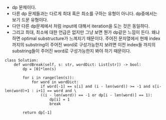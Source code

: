 - dp 문제이다.
- 다른 dp 문제들과는 다르게 최대 혹은 최소를 구하는 유형이 아니다. dp중에서는 보기 드문 유형이다.
- 다만 다른 dp문제에서 처럼 input에 대해서 iteration을 도는 것은 동일하다.
- 그리고 최대, 최소에 대한 언급은 없지만 그냥 보면 뭔가 dp같은 느낌이 든다. 왜냐하면 optimal substructure가 느껴지기 때문이다. 주어진 문자열에서 현재 index까지의 substring이 주어진 word로 구성가능한지
보려면 이전 index들 까지의 substring들이 주어진 word로 구성가능한지 봐야 하기 때문이다.

```python3
class Solution:
    def wordBreak(self, s: str, wordDict: List[str]) -> bool:
        dp = [0]*len(s)
        
        for i in range(len(s)):
            for word in wordDict:
                if word[-1] == s[i] and (i - len(word)) >= -1 and s[i-len(word)+1 : i+1] == word and \
                ((i - len(word)) == -1 or dp[i - len(word)] == 1):
                    dp[i] = 1
                    break
        
        return dp[-1]
```
